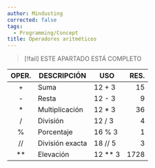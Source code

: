 ```yaml
---
author: Mindusting
corrected: false
tags:
  - Programming/Concept
title: Operadores aritméticos
---
```


> [!fail] ESTE APARTADO ESTÁ COMPLETO

| OPER. | DESCRIPCIÓN     | USO      | RES. |
|:-----:|-----------------|----------|-----:|
|   +   | Suma            | 12 + 3   |   15 |
|   -   | Resta           | 12 - 3   |    9 |
|  \*   | Multiplicación  | 12 \* 3  |   36 |
|   /   | División        | 12 / 3   |    4 |
|  \%   | Porcentaje      | 16 \% 3  |    1 |
|  //   | División exacta | 18 // 5  |    3 |
| \*\*  | Elevación       | 12 \*\* 3| 1728 |
